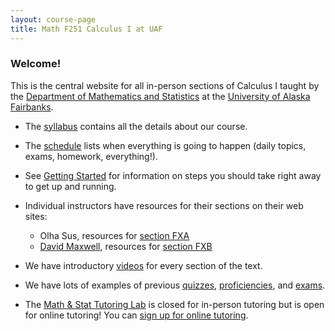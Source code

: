 ```yaml
---
layout: course-page
title: Math F251 Calculus I at UAF
---
```


### Welcome!

This is the central website for all in-person sections of Calculus I 
taught by the [Department of Mathematics and Statistics](http://www.uaf.edu/dms)
at the [University of Alaska Fairbanks](http://www.uaf.edu).

* The [syllabus](assets/general/Spring2021/MATH251-Syllabus.pdf) contains all the details about our course.

* The [schedule](assets/general/Spring2021/Math251-Schedule.pdf) lists when everything is going to happen (daily topics, exams, homework, everything!).

* See [Getting Started](week1) for information on steps you should take right away to get up and running.

* Individual instructors have resources for their sections on their web sites:

	- Olha Sus, resources for [section FXA](https://olhasus.github.io/MATH-F251X-FXA-/)
	- [David Maxwell](http://damaxwell.github.io/), resources for [section FXB](http://damaxwell.github.io/math251)

* We have introductory [videos](videos) for every section of the text.

* We have lots of examples of previous [quizzes](quizzes), 
[proficiencies](proficiencies), and [exams](exams).

* The [Math & Stat Tutoring Lab](https://www.uaf.edu/dms/mathlab/index.php) is closed for in-person tutoring but is open for online tutoring!  You can [sign up for online tutoring](https://fairbanks.go-redrock.com/).

